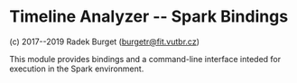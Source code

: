 # Timeline Analyzer -- Spark Bindings
(c) 2017--2019 Radek Burget (burgetr@fit.vutbr.cz)

This module provides bindings and a command-line interface inteded for execution in the Spark environment.
